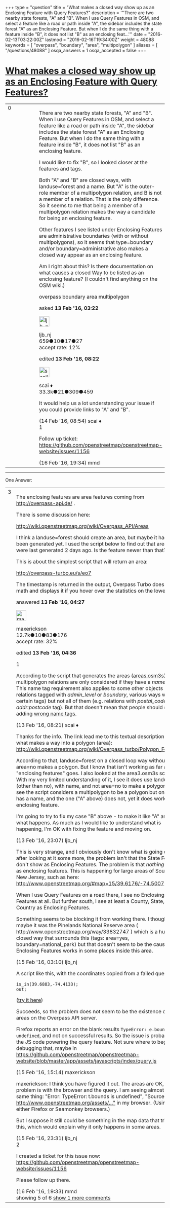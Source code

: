 +++
type = "question"
title = "What makes a closed way show up as an Enclosing Feature with Query Features?"
description = '''There are two nearby state forests, &quot;A&quot; and &quot;B&quot;. When I use Query Features in OSM, and select a feature like a road or path inside &quot;A&quot;, the sidebar includes the state forest &quot;A&quot; as an Enclosing Feature. But when I do the same thing with a feature inside &quot;B&quot;, it does not list &quot;B&quot; as an enclosing feat...'''
date = "2016-02-13T03:22:00Z"
lastmod = "2016-02-16T19:34:00Z"
weight = 48088
keywords = [ "overpass", "boundary", "area", "multipolygon" ]
aliases = [ "/questions/48088" ]
osqa_answers = 1
osqa_accepted = false
+++

<div class="headNormal">

# [What makes a closed way show up as an Enclosing Feature with Query Features?](/questions/48088/what-makes-a-closed-way-show-up-as-an-enclosing-feature-with-query-features)

</div>

<div id="main-body">

<div id="askform">

<table id="question-table" style="width:100%;">
<colgroup>
<col style="width: 50%" />
<col style="width: 50%" />
</colgroup>
<tbody>
<tr>
<td style="width: 30px; vertical-align: top"><div class="vote-buttons">
<span id="post-48088-upvote" class="ajax-command post-vote up" rel="nofollow" title="I like this post (click again to cancel)"> </span>
<div id="post-48088-score" class="post-score" title="current number of votes">
0
</div>
<span id="post-48088-downvote" class="ajax-command post-vote down" rel="nofollow" title="I dont like this post (click again to cancel)"> </span> <span id="favorite-mark" class="ajax-command favorite-mark" rel="nofollow" title="mark/unmark this question as favorite (click again to cancel)"> </span>
<div id="favorite-count" class="favorite-count">
&#10;</div>
</div></td>
<td><div id="item-right">
<div class="question-body">
<p>There are two nearby state forests, "A" and "B". When I use Query Features in OSM, and select a feature like a road or path inside "A", the sidebar includes the state forest "A" as an Enclosing Feature. But when I do the same thing with a feature inside "B", it does not list "B" as an enclosing feature.</p>
<p>I would like to fix "B", so I looked closer at the features and tags.</p>
<p>Both "A" and "B" are closed ways, with landuse=forest and a name. But "A" is the outer-role member of a multipolygon relation, and B is not a member of a relation. That is the only difference. So it seems to me that being a member of a multipolygon relation makes the way a candidate for being an enclosing feature.</p>
<p>Other features I see listed under Enclosing Features are administrative boundaries (with or without multipolygons), so it seems that type=boundary and/or boundary=administrative also makes a closed way appear as an enclosing feature.</p>
<p>Am I right about this? Is there documentation on what causes a closed Way to be listed as an enclosing feature? (I couldn't find anything on the OSM wiki.)</p>
</div>
<div id="question-tags" class="tags-container tags">
<span class="post-tag tag-link-overpass" rel="tag" title="see questions tagged &#39;overpass&#39;">overpass</span> <span class="post-tag tag-link-boundary" rel="tag" title="see questions tagged &#39;boundary&#39;">boundary</span> <span class="post-tag tag-link-area" rel="tag" title="see questions tagged &#39;area&#39;">area</span> <span class="post-tag tag-link-multipolygon" rel="tag" title="see questions tagged &#39;multipolygon&#39;">multipolygon</span>
</div>
<div id="question-controls" class="post-controls">
&#10;</div>
<div class="post-update-info-container">
<div class="post-update-info post-update-info-user">
<p>asked <strong>13 Feb '16, 03:22</strong></p>
<img src="https://secure.gravatar.com/avatar/c1e98ded2982cd352d4c77075aa0cd74?s=32&amp;d=identicon&amp;r=g" class="gravatar" width="32" height="32" alt="ljb_nj&#39;s gravatar image" />
<p><span>ljb_nj</span><br />
<span class="score" title="659 reputation points">659</span><span title="10 badges"><span class="badge1">●</span><span class="badgecount">10</span></span><span title="17 badges"><span class="silver">●</span><span class="badgecount">17</span></span><span title="27 badges"><span class="bronze">●</span><span class="badgecount">27</span></span><br />
<span class="accept_rate" title="Rate of the user&#39;s accepted answers">accept rate:</span> <span title="ljb_nj has one accepted answer">12%</span></p>
</div>
<div class="post-update-info post-update-info-edited">
<p><span> edited <strong>13 Feb '16, 08:22</strong> </span></p>
<img src="https://secure.gravatar.com/avatar/52d3234f3be58156770e8a91d575bfbd?s=32&amp;d=identicon&amp;r=g" class="gravatar" width="32" height="32" alt="scai&#39;s gravatar image" />
<p><span>scai ♦</span><br />
<span class="score" title="33317 reputation points"><span>33.3k</span></span><span title="21 badges"><span class="badge1">●</span><span class="badgecount">21</span></span><span title="309 badges"><span class="silver">●</span><span class="badgecount">309</span></span><span title="459 badges"><span class="bronze">●</span><span class="badgecount">459</span></span></p>
</div>
</div>
<div id="comments-container-48088" class="comments-container">
<span id="48116"></span>
<div id="comment-48116" class="comment">
<div id="post-48116-score" class="comment-score">
&#10;</div>
<div class="comment-text">
<p>It would help us a lot understanding your issue if you could provide links to "A" and "B".</p>
</div>
<div id="comment-48116-info" class="comment-info">
<span class="comment-age">(14 Feb '16, 08:54)</span> <span class="comment-user userinfo">scai ♦</span>
</div>
</div>
<span id="48187"></span>
<div id="comment-48187" class="comment">
<div id="post-48187-score" class="comment-score">
1
</div>
<div class="comment-text">
<p>Follow up ticket: <a href="https://github.com/openstreetmap/openstreetmap-website/issues/1156">https://github.com/openstreetmap/openstreetmap-website/issues/1156</a></p>
</div>
<div id="comment-48187-info" class="comment-info">
<span class="comment-age">(16 Feb '16, 19:34)</span> <span class="comment-user userinfo">mmd</span>
</div>
</div>
</div>
<div id="comment-tools-48088" class="comment-tools">
&#10;</div>
<div class="clear">
&#10;</div>
<div id="comment-48088-form-container" class="comment-form-container">
&#10;</div>
<div class="clear">
&#10;</div>
</div></td>
</tr>
</tbody>
</table>

------------------------------------------------------------------------

<div class="tabBar">

<span id="sort-top"></span>

<div class="headQuestions">

One Answer:

</div>

</div>

<span id="48089"></span>

<div id="answer-container-48089" class="answer">

<table style="width:100%;">
<colgroup>
<col style="width: 50%" />
<col style="width: 50%" />
</colgroup>
<tbody>
<tr>
<td style="width: 30px; vertical-align: top"><div class="vote-buttons">
<span id="post-48089-upvote" class="ajax-command post-vote up" rel="nofollow" title="I like this post (click again to cancel)"> </span>
<div id="post-48089-score" class="post-score" title="current number of votes">
3
</div>
<span id="post-48089-downvote" class="ajax-command post-vote down" rel="nofollow" title="I dont like this post (click again to cancel)"> </span>
</div></td>
<td><div class="item-right">
<div class="answer-body">
<p>The enclosing features are area features coming from <a href="http://overpass-api.de/">http://overpass-api.de/</a> .</p>
<p>There is some discussion here:</p>
<p><a href="http://wiki.openstreetmap.org/wiki/Overpass_API/Areas">http://wiki.openstreetmap.org/wiki/Overpass_API/Areas</a></p>
<p>I think a landuse=forest should create an area, but maybe it hasn't been generated yet. I used the script below to find out that areas were last generated 2 days ago. Is the feature newer than that?</p>
<p>This is about the simplest script that will return an area:</p>
<p><a href="http://overpass-turbo.eu/s/eo7">http://overpass-turbo.eu/s/eo7</a></p>
<p>The timestamp is returned in the output, Overpass Turbo does the math and displays it if you hover over the statistics on the lower right.</p>
</div>
<div class="answer-controls post-controls">
&#10;</div>
<div class="post-update-info-container">
<div class="post-update-info post-update-info-user">
<p>answered <strong>13 Feb '16, 04:27</strong></p>
<img src="https://secure.gravatar.com/avatar/c860445e868ebb21da141635a4aa7b06?s=32&amp;d=identicon&amp;r=g" class="gravatar" width="32" height="32" alt="maxerickson&#39;s gravatar image" />
<p><span>maxerickson</span><br />
<span class="score" title="12700 reputation points"><span>12.7k</span></span><span title="10 badges"><span class="badge1">●</span><span class="badgecount">10</span></span><span title="83 badges"><span class="silver">●</span><span class="badgecount">83</span></span><span title="176 badges"><span class="bronze">●</span><span class="badgecount">176</span></span><br />
<span class="accept_rate" title="Rate of the user&#39;s accepted answers">accept rate:</span> <span title="maxerickson has 93 accepted answers">32%</span></p>
</div>
<div class="post-update-info post-update-info-edited">
<p><span> edited <strong>13 Feb '16, 04:36</strong> </span></p>
</div>
</div>
<div id="comments-container-48089" class="comments-container">
<span id="48091"></span>
<div id="comment-48091" class="comment">
<div id="post-48091-score" class="comment-score">
1
</div>
<div class="comment-text">
<p>According to the script that generates the areas (<a href="https://github.com/drolbr/Overpass-API/blob/master/rules/areas.osm3s">areas.osm3s</a>) multipolygon relations are only considered if they have a <em>name</em> tag. This name tag requirement also applies to some other objects (e.g. relations tagged with <em>admin_level</em> or <em>boundary</em>, various ways with certain tags) but not all of them (e.g. relations with <em>postal_code</em> or <em>addr:postcode</em> tag). But that doesn't mean that people should start adding <a href="https://wiki.openstreetmap.org/wiki/Names#Name_is_the_name_only">wrong name tags</a>.</p>
</div>
<div id="comment-48091-info" class="comment-info">
<span class="comment-age">(13 Feb '16, 08:21)</span> <span class="comment-user userinfo">scai ♦</span>
</div>
</div>
<span id="48109"></span>
<div id="comment-48109" class="comment">
<div id="post-48109-score" class="comment-score">
&#10;</div>
<div class="comment-text">
<p>Thanks for the info. The link lead me to this textual description of what makes a way into a polygon (area): <a href="http://wiki.openstreetmap.org/wiki/Overpass_turbo/Polygon_Features">http://wiki.openstreetmap.org/wiki/Overpass_turbo/Polygon_Features</a></p>
<p>According to that, landuse=forest on a closed loop way without area=no makes a polygon. But I know that isn't working as far as "enclosing features" goes. I also looked at the area3.osm3s script. With my very limited understanding of it, I see it does use landuse (other than no), with name, and not area=no to make a polygon. I also see the script considers a multipolygon to be a polygon but only if it has a name, and the one ("A" above) does not, yet it does work as an enclosing feature.</p>
<p>I'm going to try to fix my case "B" above - to make it like "A" and see what happens. As much as I would like to understand what is happening, I'm OK with fixing the feature and moving on.</p>
</div>
<div id="comment-48109-info" class="comment-info">
<span class="comment-age">(13 Feb '16, 23:07)</span> <span class="comment-user userinfo">ljb_nj</span>
</div>
</div>
<span id="48129"></span>
<div id="comment-48129" class="comment">
<div id="post-48129-score" class="comment-score">
&#10;</div>
<div class="comment-text">
<p>This is very strange, and I obviously don't know what is going on. But after looking at it some more, the problem isn't that the State Forests don't show as Enclosing Features. The problem is that <em>nothing</em> shows as enclosing features. This is happening for large areas of Southern New Jersey, such as here: <a href="http://www.openstreetmap.org/#map=15/39.6176/-74.5007">http://www.openstreetmap.org/#map=15/39.6176/-74.5007</a></p>
<p>When I use Query Features on a road there, I see no Enclosing Features at all. But further south, I see at least a County, State, and Country as Enclosing Features.</p>
<p>Something seems to be blocking it from working there. I thought maybe it was the Pinelands National Reserve area ( <a href="http://www.openstreetmap.org/way/33832747">http://www.openstreetmap.org/way/33832747</a> ) which is a huge closed way that surrounds this (tags: area=yes, boundary=national_park) but that doesn't seem to be the cause. Enclosing Features works in some places inside this area.</p>
</div>
<div id="comment-48129-info" class="comment-info">
<span class="comment-age">(15 Feb '16, 03:10)</span> <span class="comment-user userinfo">ljb_nj</span>
</div>
</div>
<span id="48145"></span>
<div id="comment-48145" class="comment">
<div id="post-48145-score" class="comment-score">
&#10;</div>
<div class="comment-text">
<p>A script like this, with the coordinates copied from a failed query:</p>
<pre><code>is_in(39.6883,-74.4133);
out;</code></pre>
<p>(<a href="http://overpass-turbo.eu/s/eqa">try it here</a>)</p>
<p>Succeeds, so the problem does not seem to be the existence of the areas on the Overpass API server.</p>
<p>Firefox reports an error on the blank results <code>TypeError: e.bounds is undefined</code>, and not on successful results. So the issue is probably in the JS code powering the query feature. Not sure where to begin debugging that, maybe in <a href="https://github.com/openstreetmap/openstreetmap-website/blob/master/app/assets/javascripts/index/query.js">https://github.com/openstreetmap/openstreetmap-website/blob/master/app/assets/javascripts/index/query.js</a></p>
</div>
<div id="comment-48145-info" class="comment-info">
<span class="comment-age">(15 Feb '16, 15:14)</span> <span class="comment-user userinfo">maxerickson</span>
</div>
</div>
<span id="48166"></span>
<div id="comment-48166" class="comment not_top_scorer">
<div id="post-48166-score" class="comment-score">
&#10;</div>
<div class="comment-text">
<p>maxerickson: I think you have figured it out. The areas are OK, but the problem is with the browser and the query. I am seeing almost the same thing: "Error: TypeError: t.bounds is undefined", "Source File: <a href="http://www.openstreetmap.org/assets/...">http://www.openstreetmap.org/assets/..."</a> in my browser. (Using either Firefox or Seamonkey browsers.)</p>
<p>But I suppose it still could be something in the map data that triggers this, which would explain why it only happens in some areas.</p>
</div>
<div id="comment-48166-info" class="comment-info">
<span class="comment-age">(15 Feb '16, 23:31)</span> <span class="comment-user userinfo">ljb_nj</span>
</div>
</div>
<span id="48186"></span>
<div id="comment-48186" class="comment">
<div id="post-48186-score" class="comment-score">
2
</div>
<div class="comment-text">
<p>I created a ticket for this issue now: <a href="https://github.com/openstreetmap/openstreetmap-website/issues/1156">https://github.com/openstreetmap/openstreetmap-website/issues/1156</a></p>
<p>Please follow up there.</p>
</div>
<div id="comment-48186-info" class="comment-info">
<span class="comment-age">(16 Feb '16, 19:33)</span> <span class="comment-user userinfo">mmd</span>
</div>
</div>
</div>
<div id="comment-tools-48089" class="comment-tools">
<span class="comments-showing"> showing 5 of 6 </span> <a href="#" class="show-all-comments-link">show 1 more comments</a>
</div>
<div class="clear">
&#10;</div>
<div id="comment-48089-form-container" class="comment-form-container">
&#10;</div>
<div class="clear">
&#10;</div>
</div></td>
</tr>
</tbody>
</table>

</div>

<div class="paginator-container-left">

</div>

</div>

</div>

